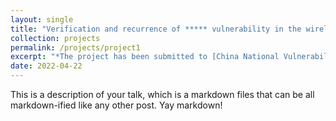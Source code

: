 ```yaml
---
layout: single
title: "Verification and recurrence of ***** vulnerability in the wireless communication system of China Urban Rail Transit"
collection: projects
permalink: /projects/project1
excerpt: "*The project has been submitted to [China National Vulnerability Database of Information Security](https://www.cnnvd.org.cn/home/childHome), numbered: CNNVD-202204-3571*"
date: 2022-04-22
---
```


This is a description of your talk, which is a markdown files that can be all markdown-ified like any other post. Yay markdown!
